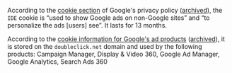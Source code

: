 According to the [cookie section](https://policies.google.com/technologies/cookies?hl=en-US) of Google's privacy policy ([archived](https://web.archive.org/web/20240425205614/https://policies.google.com/technologies/cookies?hl=en-US)), the `IDE` cookie is “used to show Google ads on non-Google sites” and “to personalize the ads [users] see”. It lasts for 13 months.

According to the [cookie information for Google's ad products](https://business.safety.google/adscookies/) ([archived](https://web.archive.org/web/20240428070401/https://business.safety.google/adscookies/)), it is stored on the `doubleclick.net` domain and used by the following products: Campaign Manager, Display & Video 360, Google Ad Manager, Google Analytics, Search Ads 360
